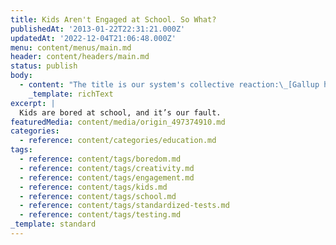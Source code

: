 ```yaml
---
title: Kids Aren't Engaged at School. So What?
publishedAt: '2013-01-22T22:31:21.000Z'
updatedAt: '2022-12-04T21:06:48.000Z'
menu: content/menus/main.md
header: content/headers/main.md
status: publish
body:
  - content: "The title is our system's collective reaction:\_[Gallup has released its biannual (?) Student Poll](http://www.gallupstudentpoll.com/159221/gallup-student-poll-overall-scorecard-fall-2012.aspx)\_and the part of it that jumps out at me is how steadily engagement falls the longer students are in school. [Creativity also drops the longer you're in school.](http://www.thedailybeast.com/newsweek/2010/07/10/the-creativity-crisis.html)\_ And yet we continue on with the same policies, the same structure, the same format as we've been using for ages now.\n\nI share a lot of stories denouncing standardized testing: [our over-reliance on what tests can measure](http://www.nytimes.com/roomfordebate/2012/07/29/can-school-performance-be-measured-fairly/tests-dont-assess-what-really-matters), the disappearance of\_immeasurable\_impacts from teaching, [the displacement of teaching for test prep](http://shermandorn.com/wordpress/?p=5619), and [the judgement of all policies and initiatives based on test scores](http://readwrite.com/2012/10/23/readwriteweb-deathwatch-one-laptop-per-child-olpc)\_\\[1. This story in particular is frustrating because it was never OLPC's intention to raise test scores, and elsewhere in the report, it is noted that there was an increase in \"general cognitive skills\", i.e. it helped kids learn how to THINK. \_But of course, it's a \"[disappointing return on investment](http://www.economist.com/node/21552202).\"] \_And yet, with studies like these out there, we never stop to reconsider the fundamentals. \_We only tweak around the edges.\n\nMost major EdReform ideas follow this trend; a major reason charter and private schools do better \\[2. Assuming they do. The jury, to my mind, still seems to be out on this one. You do see some measurable, positive effects from students who attend charters. \_But again, those are results from tests, which don't really provide a full picture. \_And anyway, even if they do, I'd like to know why we can't port those positive changes back to public schools.] is because they're free from the crushing limitations imposed by the testing regime. Yet for public schools, they want to insist on testing students, teachers, and schools, despite any evidence that this is an effective and reliable way of measuring anything.\n\nSo students continue to not care, struggling to achieve a grade with limited value and developing none of the skills that are required to survive in this economy.\n\nAdded: Came across [this article](http://blogs.edweek.org/edweek/rick_hess_straight_up/2013/01/a_few_thoughts_on_met.html) after I posted this that sums up some thoughts I have about focusing on test results:\n\n<ExtendedQuote citation=\"\">\n  Look, I have no problem with asserting that reading and math value-add is one measure of good teaching (and, quite frankly, I think it's probably a big piece in most of the MET districts – and a much smaller piece in school systems where basic skills are less of a pressing concern). But I do think it's a mistake to imagine that ability to move reading and math scores is universally a compelling proxy for being a \"good\" teacher. And when we calibrate all of our other instruments based on their ability to predict value-added gains on reading and math assessments, we build our entire edifice of teacher quality on what strikes me as a narrow and potentially rickety foundation. When we see policymakers mandate teacher evaluation systems that rely almost wholly on observation and value-added, and feel comfortable in doing so because of the MET findings, I fear we're getting way ahead of ourselves.\n</ExtendedQuote>"
    _template: richText
excerpt: |
  Kids are bored at school, and it’s our fault.
featuredMedia: content/media/origin_497374910.md
categories:
  - reference: content/categories/education.md
tags:
  - reference: content/tags/boredom.md
  - reference: content/tags/creativity.md
  - reference: content/tags/engagement.md
  - reference: content/tags/kids.md
  - reference: content/tags/school.md
  - reference: content/tags/standardized-tests.md
  - reference: content/tags/testing.md
_template: standard
---
```

